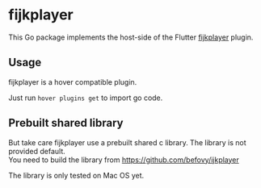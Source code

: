 # fijkplayer

This Go package implements the host-side of the Flutter [fijkplayer](https://github.com/befovy/fijkplayer) plugin.

## Usage

fijkplayer is a hover compatible plugin.

Just run `hover plugins get` to import go code.


## Prebuilt shared library

But take care fijkplayer use a prebuilt shared c library.
The library is not provided default.   
You need to build the library from https://github.com/befovy/ijkplayer

The library is only tested on Mac OS yet.